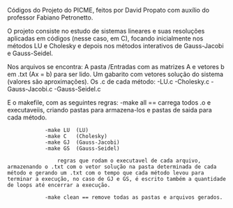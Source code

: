 Códigos do Projeto do PICME, feitos por David Propato com auxílio do professor Fabiano Petronetto.

O projeto consiste no estudo de sistemas lineares e suas resoluções aplicadas em códigos (nesse caso, em C), focando inicialmente nos métodos LU e Cholesky e depois nos métodos interativos de Gauss-Jacobi e Gauss-Seidel.

Nos arquivos se encontra:
A pasta /Entradas com as matrizes A e vetores b em .txt (Ax = b) para ser lido.
Um gabarito com vetores solução do sistema (valores são aproximações).
Os .c de cada método:
                -LU.c
                -Cholesky.c
                -Gauss-Jacobi.c
                -Gauss-Seidel.c

E o makefile, com as seguintes regras:
                -make all == carrega todos .o e executaveiis, criando pastas para armazena-los e pastas de saida para cada método.
                
                -make LU  (LU)
                -make C   (Cholesky)
                -make GJ  (Gauss-Jacobi)
                -make GS  (Gauss-Seidel)

                    regras que rodam o executavel de cada arquivo, armazenando o .txt com o vetor solução na pasta determinada de cada método e gerando um .txt com o tempo que cada método levou para terminar a execução, no caso de GJ e GS, é escrito também a quantidade de loops até encerrar a execução.

                -make clean == remove todas as pastas e arquivos gerados.